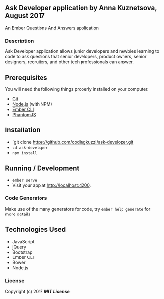 ## Ask Developer application by Anna Kuznetsova, August 2017

An Ember Questions And Answers application

### Description

Ask Developer application allows junior developers and newbies learning to code to ask questions that senior developers, product owners, senior designers, recruiters, and other tech professionals can answer.

## Prerequisites

You will need the following things properly installed on your computer.

* [Git](https://git-scm.com/)
* [Node.js](https://nodejs.org/) (with NPM)
* [Ember CLI](https://ember-cli.com/)
* [PhantomJS](http://phantomjs.org/)

## Installation

* `git clone https://github.com/codingkuzzi/ask-developer.git
* `cd ask-developer`
* `npm install`

## Running / Development

* `ember serve`
* Visit your app at [http://localhost:4200](http://localhost:4200).

### Code Generators

Make use of the many generators for code, try `ember help generate` for more details

## Technologies Used

* JavaScript
* jQuery
* Bootstrap
* Ember CLI
* Bower
* Node.js

### License

Copyright (c) 2017 **_MIT License_**
